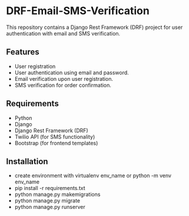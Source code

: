 # DRF-Email-SMS-Verification

This repository contains a Django Rest Framework (DRF) project for user authentication with email and SMS verification.

## Features

- User registration
- User authentication using email and password.
- Email verification upon user registration.
- SMS verification for order confirmation.

## Requirements

- Python
- Django
- Django Rest Framework (DRF)
- Twilio API (for SMS functionality)
- Bootstrap (for frontend templates)

## Installation

- create environment with virtualenv env_name or python -m venv env_name
- pip install -r requirements.txt
- python manage.py makemigrations
- python manage.py migrate
- python manage.py runserver
